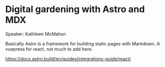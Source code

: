 # Digital gardening with Astro and MDX

Speaker: Kathleen McMahon

Basically Astro is a framework for building static pages with Markdown.
A vuepress for react, not much to add here.

https://docs.astro.build/en/guides/integrations-guide/react/